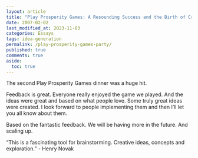 ```yaml
---
layout: article
title: "Play Prosperity Games: A Resounding Success and the Birth of Creative Ideas"
date: 2007-02-02
last_modified_at: 2023-11-03
categories: Essays
tags: idea-generation
permalink: /play-prosperity-games-party/
published: true
comments: true
aside:
  toc: true
---
```

The second Play Prosperity Games dinner was a huge hit.  
<!--more-->
Feedback is great.  Everyone really enjoyed the game we played.  And the ideas were great and based on what people love.  Some truly great ideas were created.  I look forward to people implementing them and then I’ll let you all know about them.

Based on the fantastic feedback.  We will be having more in the future.  And scaling up.

“This is a fascinating tool for brainstorming.  Creative ideas, concepts and exploration.” - Henry Novak